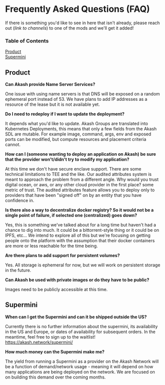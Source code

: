 # Frequently Asked Questions (FAQ)

If there is something you'd like to see in here that isn't already, please reach out (_link to channels_) to one of the mods and we'll get it added!

### Table of Contents  
 
[Product](#Product)  
[Supermini](#Supermini)  


<a name="Product"/>

## Product

**Can Akash provide Name Server Services?**

One issue with using name servers is that DNS will be exposed on a random ephemeral port instead of 53.  We have plans to add IP addresses as a resource of the lease but it is not available yet.

**Do I need to redeploy if I want to update the deployment?**

It depends what you'd like to update. Akash Groups are translated into Kubernetes Deployments, this means that only a few fields from the Akash SDL are mutable. 
For example image, command, args, env and exposed ports can be modified, but compute resources and placement criteria cannot.

**How can I (someone wanting to deploy an application on Akash) be sure that the provider won't/didn't try to modify my application?**

At this time we don't have secure enclave support.  There are some technical limitations to TEE and the like. Our audited attributes system is meant to approach the problem from a different angle.
Why would you trust digital ocean, or aws, or any other cloud provider in the first place? some metric of trust. The audited attributes feature allows you to deploy only to providers that have been "signed off" on by an entity that you have confidence in. 

**Is there also a way to decentralize docker registry? So it would not be a single point of failure, if selected one (centralized) goes down?**

Yes, this is something we've talked about for a long time but haven't had a chance to dig into much.  It could be a bittorrent-style thing or it could be on IPFS, etc... We intend to explore all of this but we're focusing on getting people onto the platform with the assumption that their docker containers are more or less reachable for the time being.

**Are there plans to add support for persistent volumes?**

Yes. All storage is ephemeral for now, but we will work on persistent storage in the future.

**Can Akash be used with private images or do they have to be public?**

Images need to be publicly accessible at this time.

<a name="Supermini"/>

## Supermini

**When can I get the Supermini and can it be shipped outside the US?**

Currently there is no further information about the supermini, its availability in the US and Europe, or dates of availability for subsequent orders. In the meantime, feel free to sign up to the waitlist! https://akash.network/supermini/

**How much money can the Supermini make me?**

The yield from running a Supermini as a provider on the Akash Network will be a function of demand/network usage - meaning it will depend on how many applications are being deployed on the network. We are focused on on building this demand over the coming months.

